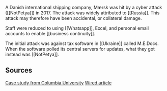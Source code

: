 A Danish international shipping company, Mærsk was hit by a cyber attack ([[NotPetya]]) in 2017. The attack was widely attributed to [[Russia]]. This attack may therefore have been accidental, or collateral damage.

Staff were reduced to using [[Whatsapp]], Excel, and personal email accounts to enable [[business continuity]].

The initial attack was against tax software in [[Ukraine]] called M.E.Docs. When the software polled its central servers for updates, what they got instead was [[NotPetya]].

## Sources
[Case study from Columbia University](https://www.sipa.columbia.edu/sites/default/files/2022-11/NotPetya%20Final.pdf)
[Wired article](https://www.wired.com/story/notpetya-cyberattack-ukraine-russia-code-crashed-the-world/)
